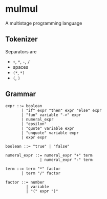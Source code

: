 # mulmul
A multistage programming language

## Tokenizer

Separators are
- `+`, `*`, `-`, `/`
- spaces
- `(*`, `*)`
- `(`, `)`

## Grammar

```
expr ::= boolean
       | "if" expr "then" expr "else" expr
       | "fun" variable "->" expr
       | numeral_expr
       | "epsilon"
       | "quote" variable expr
       | "unquote" variable expr
       | expr expr

boolean ::= "true" | "false"

numeral_expr ::= numeral_expr "+" term
               | numeral_expr "-" term

term ::= term "*" factor
       | term "/" factor

factor ::= number
         | variable
         | "(" expr ")"
```
